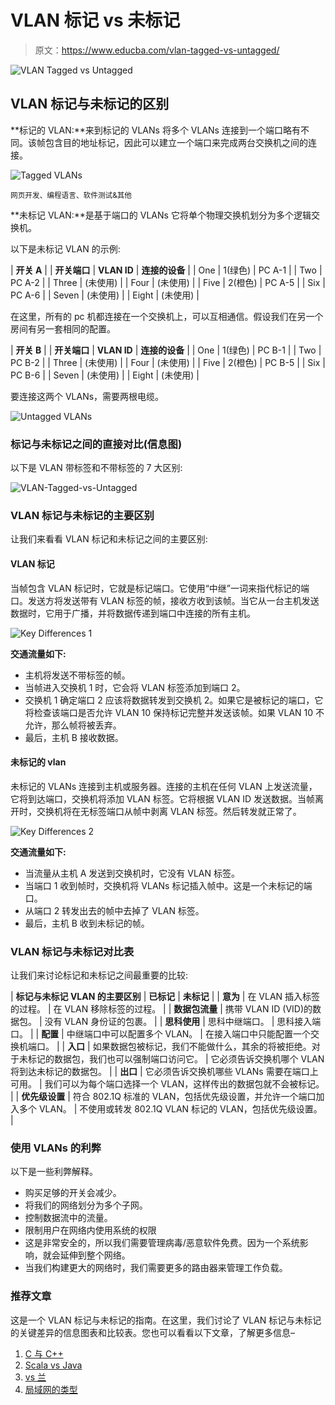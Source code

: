 # VLAN 标记 vs 未标记

> 原文：<https://www.educba.com/vlan-tagged-vs-untagged/>

![VLAN Tagged vs Untagged](img/efb370971d98d7445a615f22ac9090a7.png)



## VLAN 标记与未标记的区别

**标记的 VLAN:**来到标记的 VLANs 将多个 VLANs 连接到一个端口略有不同。该帧包含目的地址标记，因此可以建立一个端口来完成两台交换机之间的连接。

![Tagged VLANs](img/fbb9d6e550d2863252ec7892cf0b0d39.png)



<small>网页开发、编程语言、软件测试&其他</small>

**未标记 VLAN:**是基于端口的 VLANs 它将单个物理交换机划分为多个逻辑交换机。

以下是未标记 VLAN 的示例:

| **开关 A** |
| **开关端口** | **VLAN ID** | **连接的设备** |
| One | 1(绿色) | PC A-1 |
| Two | PC A-2 |
| Three | (未使用) |
| Four | (未使用) |
| Five | 2(橙色) | PC A-5 |
| Six | PC A-6 |
| Seven | (未使用) |
| Eight | (未使用) |

在这里，所有的 pc 机都连接在一个交换机上，可以互相通信。假设我们在另一个房间有另一套相同的配置。

| **开关 B** |
| **开关端口** | **VLAN ID** | **连接的设备** |
| One | 1(绿色) | PC B-1 |
| Two | PC B-2 |
| Three | (未使用) |
| Four | (未使用) |
| Five | 2(橙色) | PC B-5 |
| Six | PC B-6 |
| Seven | (未使用) |
| Eight | (未使用) |

要连接这两个 VLANs，需要两根电缆。

![Untagged VLANs](img/9f538f35a6e2479cfd3768dc16be9819.png)



### 标记与未标记之间的直接对比(信息图)

以下是 VLAN 带标签和不带标签的 7 大区别:

![VLAN-Tagged-vs-Untagged](img/68752072a32950e91ce7725992e6fa3a.png)



### VLAN 标记与未标记的主要区别

让我们来看看 VLAN 标记和未标记之间的主要区别:

#### VLAN 标记

当帧包含 VLAN 标记时，它就是标记端口。它使用“中继”一词来指代标记的端口。发送方将发送带有 VLAN 标签的帧，接收方收到该帧。当它从一台主机发送数据时，它用于广播，并将数据传递到端口中连接的所有主机。

![Key Differences 1](img/40ae0f2f9f2b0b52d1902435d38c3772.png)



**交通流量如下:**

*   主机将发送不带标签的帧。
*   当帧进入交换机 1 时，它会将 VLAN 标签添加到端口 2。
*   交换机 1 确定端口 2 应该将数据转发到交换机 2。如果它是被标记的端口，它将检查该端口是否允许 VLAN 10 保持标记完整并发送该帧。如果 VLAN 10 不允许，那么帧将被丢弃。
*   最后，主机 B 接收数据。

#### 未标记的 vlan

未标记的 VLANs 连接到主机或服务器。连接的主机在任何 VLAN 上发送流量，它将到达端口，交换机将添加 VLAN 标签。它将根据 VLAN ID 发送数据。当帧离开时，交换机将在无标签端口从帧中剥离 VLAN 标签。然后转发就正常了。

![Key Differences 2](img/71c6dff6270b964c7c4ebef8617df5ea.png)



**交通流量如下:**

*   当流量从主机 A 发送到交换机时，它没有 VLAN 标签。
*   当端口 1 收到帧时，交换机将 VLANs 标记插入帧中。这是一个未标记的端口。
*   从端口 2 转发出去的帧中去掉了 VLAN 标签。
*   最后，主机 B 收到未标记的帧。

### VLAN 标记与未标记对比表

让我们来讨论标记和未标记之间最重要的比较:

| **标记与未标记 VLAN 的主要区别** | **已标记** | **未标记** |
| **意为** | 在 VLAN 插入标签的过程。 | 在 VLAN 移除标签的过程。 |
| **数据包流量** | 携带 VLAN ID (VID)的数据包。 | 没有 VLAN 身份证的包裹。 |
| **思科使用** | 思科中继端口。 | 思科接入端口。 |
| **配置** | 中继端口中可以配置多个 VLAN。 | 在接入端口中只能配置一个交换机端口。 |
| **入口** | 如果数据包被标记，我们不能做什么，其余的将被拒绝。对于未标记的数据包，我们也可以强制端口访问它。 | 它必须告诉交换机哪个 VLAN 将到达未标记的数据包。 |
| **出口** | 它必须告诉交换机哪些 VLANs 需要在端口上可用。 | 我们可以为每个端口选择一个 VLAN，这样传出的数据包就不会被标记。 |
| **优先级设置** | 符合 802.1Q 标准的 VLAN，包括优先级设置，并允许一个端口加入多个 VLAN。 | 不使用或转发 802.1Q VLAN 标记的 VLAN，包括优先级设置。 |

### 使用 VLANs 的利弊

以下是一些利弊解释。

*   购买足够的开关会减少。
*   将我们的网络划分为多个子网。
*   控制数据流中的流量。
*   限制用户在网络内使用系统的权限
*   这是非常安全的，所以我们需要管理病毒/恶意软件免费。因为一个系统影响，就会延伸到整个网络。
*   当我们构建更大的网络时，我们需要更多的路由器来管理工作负载。

### 推荐文章

这是一个 VLAN 标记与未标记的指南。在这里，我们讨论了 VLAN 标记与未标记的关键差异的信息图表和比较表。您也可以看看以下文章，了解更多信息–

1.  [C 与 C++](https://www.educba.com/c-vs-c-plus-plus/)
2.  [Scala vs Java](https://www.educba.com/scala-vs-java/)
3.  [vs 兰](https://www.educba.com/vlan-vs-lan/)
4.  [局域网的类型](https://www.educba.com/types-of-lan/)





